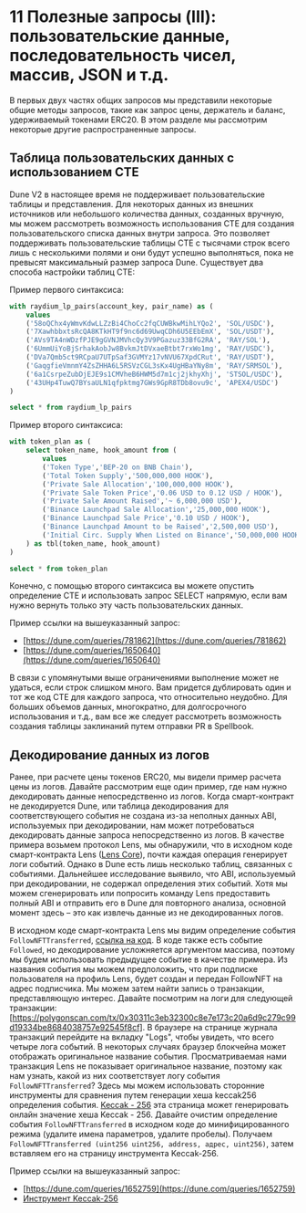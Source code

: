 # 11 Полезные запросы (III): пользовательские данные, последовательность чисел, массив, JSON и т.д.

В первых двух частях общих запросов мы представили некоторые общие методы запросов, такие как запрос цены, держатель и баланс, удерживаемый токенами ERC20. В этом разделе мы рассмотрим некоторые другие распространенные запросы.

## Таблица пользовательских данных с использованием CTE

Dune V2 в настоящее время не поддерживает пользовательские таблицы и представления. Для некоторых данных из внешних источников или небольшого количества данных, созданных вручную, мы можем рассмотреть возможность использования CTE для создания пользовательского списка данных внутри запроса. Это позволяет поддерживать пользовательские таблицы CTE с тысячами строк всего лишь с несколькими полями и они будут успешно выполняться, пока не превысят максимальный размер запроса Dune. Существует два способа настройки таблиц CTE:

Пример первого синтаксиса:
``` sql
with raydium_lp_pairs(account_key, pair_name) as (
    values
    ('58oQChx4yWmvKdwLLZzBi4ChoCc2fqCUWBkwMihLYQo2', 'SOL/USDC'),
    ('7XawhbbxtsRcQA8KTkHT9f9nc6d69UwqCDh6U5EEbEmX', 'SOL/USDT'),
    ('AVs9TA4nWDzfPJE9gGVNJMVhcQy3V9PGazuz33BfG2RA', 'RAY/SOL'),
    ('6UmmUiYoBjSrhakAobJw8BvkmJtDVxaeBtbt7rxWo1mg', 'RAY/USDC'),
    ('DVa7Qmb5ct9RCpaU7UTpSaf3GVMYz17vNVU67XpdCRut', 'RAY/USDT'),
    ('GaqgfieVmnmY4ZsZHHA6L5RSVzCGL3sKx4UgHBaYNy8m', 'RAY/SRMSOL'),
    ('6a1CsrpeZubDjEJE9s1CMVheB6HWM5d7m1cj2jkhyXhj', 'STSOL/USDC'),
    ('43UHp4TuwQ7BYsaULN1qfpktmg7GWs9GpR8TDb8ovu9c', 'APEX4/USDC')
)

select * from raydium_lp_pairs
```

Пример второго синтаксиса:

``` sql
with token_plan as (
    select token_name, hook_amount from (
        values
        ('Token Type','BEP-20 on BNB Chain'),
        ('Total Token Supply','500,000,000 HOOK'),
        ('Private Sale Allocation','100,000,000 HOOK'),
        ('Private Sale Token Price','0.06 USD to 0.12 USD / HOOK'),
        ('Private Sale Amount Raised','~ 6,000,000 USD'),
        ('Binance Launchpad Sale Allocation','25,000,000 HOOK'),
        ('Binance Launchpad Sale Price','0.10 USD / HOOK'),
        ('Binance Launchpad Amount to be Raised','2,500,000 USD'),
        ('Initial Circ. Supply When Listed on Binance','50,000,000 HOOK (10.00%)')
    ) as tbl(token_name, hook_amount)
)

select * from token_plan
```

Конечно, с помощью второго синтаксиса вы можете опустить определение CTE и использовать запрос SELECT напрямую, если вам нужно вернуть только эту часть пользовательских данных.

Пример ссылки на вышеуказанный запрос:
- [https://dune.com/queries/781862](https://dune.com/queries/781862)
- [https://dune.com/queries/1650640](https://dune.com/queries/1650640)

В связи с упомянутыми выше ограничениями выполнение может не удаться, если строк слишком много. Вам придется дублировать один и тот же код CTE для каждого запроса, что относительно неудобно. Для больших объемов данных, многократно, для долгосрочного использования и т.д., вам все же следует рассмотреть возможность создания таблицы заклинаний путем отправки PR в Spellbook.

## Декодирование данных из логов

Ранее, при расчете цены токенов ERC20, мы видели пример расчета цены из логов. Давайте рассмотрим еще один пример, где нам нужно декодировать данные непосредственно из логов. Когда смарт-контракт не декодируется Dune, или таблица декодирования для соответствующего события не создана из-за неполных данных ABI, используемых при декодировании, нам может потребоваться декодировать данные запроса непосредственно из логов. В качестве примера возьмем протокол Lens, мы обнаружили, что в исходном коде смарт-контракта Lens ([Lens Core](https://github.com/lens-protocol/core)), почти каждая операция генерирует логи событий. Однако в Dune есть лишь несколько таблиц, связанных с событиями. Дальнейшее исследование выявило, что ABI, используемый при декодировании, не содержал определения этих событий. Хотя мы можем сгенерировать или попросить команду Lens предоставить полный ABI и отправить его в Dune для повторного анализа, основной момент здесь – это как извлечь данные из не декодированных логов.

В исходном коде смарт-контракта Lens мы видим определение события `FollowNFTTransferred`, [ссылка на код](https://github.com/lens-protocol/core/blob/main/contracts/libraries/Events.sol#L347). В коде также есть событие `Followed`, но декодирование усложняется аргументом массива, поэтому мы будем использовать предыдущее событие в качестве примера. Из названия события мы можем предположить, что при подписке пользователя на профиль Lens, будет создан и передан FollowNFT на адрес подписчика. Мы можем затем найти запись о транзакции, представляющую интерес. Давайте посмотрим на логи для следующей транзакции:[https://polygonscan.com/tx/0x30311c3eb32300c8e7e173c20a6d9c279c99d19334be8684038757e92545f8cf].  В браузере на странице журнала транзакций перейдите на вкладку "Logs", чтобы увидеть, что всего четыре лога событий. В некоторых случаях браузер блокчейна может отображать оригинальное название события. Просматриваемая нами транзакция Lens не показывает оригинальное название, поэтому как нам узнать, какой из них соответствует логу события `FollowNFTTransferred`? Здесь мы можем использовать сторонние инструменты для сравнения путем генерации хеша keccak256 определения события. [Keccak - 256](https://emn178.github.io/online-tools/keccak_256.html) эта страница может генерировать онлайн значение хеша Keccak - 256. Давайте очистим определение события `FollowNFTTransferred` в исходном коде до минифицированного режима (удалите имена параметров, удалите пробелы). Получаем `FollowNFTTransferred (uint256 uint256, address, адрес, uint256)`, затем вставляем его на страницу инструмента Keccak-256.

Пример ссылки на вышеуказанный запрос:
- [https://dune.com/queries/1652759](https://dune.com/queries/1652759)
- [Инструмент Keccak-256](https://emn178.github.io/online-tools/keccak_256.html)
